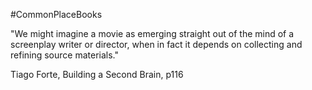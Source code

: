 #CommonPlaceBooks

"We might imagine a movie as emerging straight out of the mind of a screenplay writer or director, when in fact it depends on collecting and refining source materials."

Tiago Forte, Building a Second Brain, p116